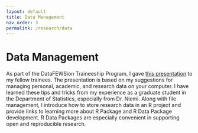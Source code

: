 ```yaml
---
layout: default
title: Data Management
nav_order: 3
permalink: /research/data
---
```


Data Management
==========

As part of the DataFEWSion Traineeship Program, I gave [this presentation](https://rpubs.com/clabuzze/datamanagement) to my fellow trainees. The presentation is based on my suggestions for managing personal, academic, and research data on your computer. I have learned these tips and tricks from my experience as a graduate student in the Department of Statistics, especially from Dr. Niemi. Along with file management, I introduce how to store research data in an R project and provide links to learning more about R Package and R Data Package development. R Data Packages are especially convenient in supporting open and reproducible research.
